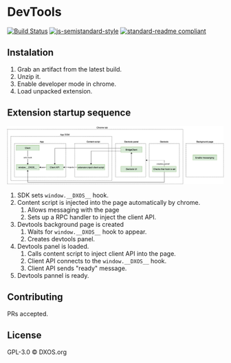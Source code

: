# DevTools

[![Build Status](https://travis-ci.com/dxos/devtools.svg?branch=master)](https://travis-ci.com/dxos/devtools)
[![js-semistandard-style](https://img.shields.io/badge/code%20style-semistandard-brightgreen.svg?style=flat-square)](https://github.com/standard/semistandard)
[![standard-readme compliant](https://img.shields.io/badge/readme%20style-standard-brightgreen.svg?style=flat-square)](https://github.com/RichardLitt/standard-readme)

## Instalation

1. Grab an artifact from the latest build.
1. Unzip it.
1. Enable developer mode in chrome.
1. Load unpacked extension.

## Extension startup sequence

<img src="docs/extension.png">

1. SDK sets `window.__DXOS__` hook.
1. Content script is injected into the page automatically by chrome.
    1. Allows messaging with the page
    1. Sets up a RPC handler to inject the client API.
1. Devtools background page is created
    1. Waits for `window.__DXOS__` hook to appear.
    1. Creates devtools panel.
1. Devtools panel is loaded.
    1. Calls content script to inject client API into the page.
    1. Client API connects to the `window.__DXOS__` hook.
    1. Client API sends "ready" message.
1. Devtools pannel is ready.

## Contributing

PRs accepted.

## License

GPL-3.0 © DXOS.org

